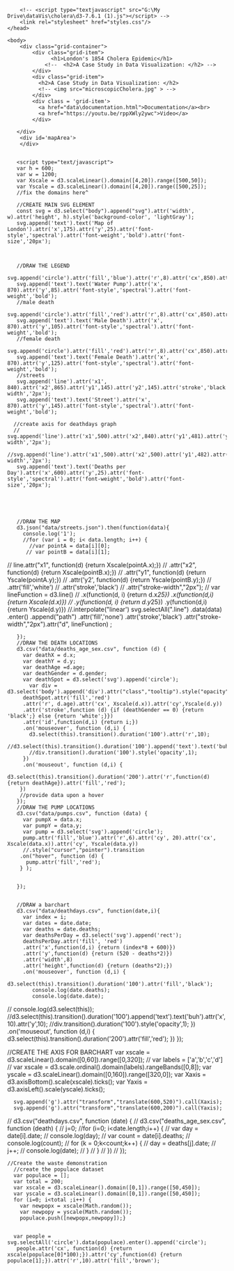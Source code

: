 
<html lang="en">
    <head>
        <meta charset="utf-8">
        <title>Cholera Outbreak</title>
        <script src="https://d3js.org/d3.v7.min.js"></script>

        <!-- <script type="textjavascript" src="G:\My Drive\dataVis\cholera\d3-7.6.1 (1).js"></script> -->
        <link rel="stylesheet" href="styles.css"/>
    </head>

    <body>
        <div class="grid-container">
            <div class="grid-item">
                  <h1>London's 1854 Cholera Epidemic</h1>
                <!--  <h2>A Case Study in Data Visualization: </h2> -->
            </div>
            <div class="grid-item">
              <h2>A Case Study in Data Visualization: </h2>
              <!-- <img src="microscopicCholera.jpg" > -->
            </div>
            <div class = 'grid-item'>
              <a href="data\documentation.html">Documentation</a><br>
              <a href="https://youtu.be/rppXWly2ywc">Video</a>
            </div>
            
       </div>
        <div id='mapArea'>
        </div>


       <script type="text/javascript">
       var h = 600;
       var w = 1200;
       var Xscale = d3.scaleLinear().domain([4,20]).range([500,50]);
       var Yscale = d3.scaleLinear().domain([4,20]).range([500,25]);
       //fix the domains here^

       //CREATE MAIN SVG ELEMENT
       const svg = d3.select("body").append("svg").attr('width', w).attr('height', h).style('background-color', 'lightGray');
       svg.append('text').text('Map of London').attr('x',175).attr('y',25).attr('font-style','spectral').attr('font-weight','bold').attr('font-size','20px');



       //DRAW THE LEGEND
       svg.append('circle').attr('fill','blue').attr('r',8).attr('cx',850).attr('cy',80);
       svg.append('text').text('Water Pump').attr('x', 870).attr('y',85).attr('font-style','spectral').attr('font-weight','bold');
       //male death
       svg.append('circle').attr('fill','red').attr('r',8).attr('cx',850).attr('cy',100).attr('stroke','black');
       svg.append('text').text('Male Death').attr('x', 870).attr('y',105).attr('font-style','spectral').attr('font-weight','bold');
       //female death
       svg.append('circle').attr('fill','red').attr('r',8).attr('cx',850).attr('cy',120).attr('stroke','white');
       svg.append('text').text('Female Death').attr('x', 870).attr('y',125).attr('font-style','spectral').attr('font-weight','bold');
       //streets
       svg.append('line').attr('x1', 840).attr('x2',865).attr('y1',145).attr('y2',145).attr('stroke','black').attr('stroke-width','2px');
       svg.append('text').text('Street').attr('x', 870).attr('y',145).attr('font-style','spectral').attr('font-weight','bold');

      //create axis for deathdays graph
      // svg.append('line').attr('x1',500).attr('x2',840).attr('y1',481).attr('y2',481).attr('stroke','black').attr('stroke-width','2px');
       //svg.append('line').attr('x1',500).attr('x2',500).attr('y1',482).attr('y2',50).attr('stroke','black').attr('stroke-width','2px');
       svg.append('text').text('Deaths per Day').attr('x',600).attr('y',25).attr('font-style','spectral').attr('font-weight','bold').attr('font-size','20px');





       //DRAW THE MAP
       d3.json("data/streets.json").then(function(data){
         console.log('1');
         //for (var i = 0; i< data.length; i++) {
           //var pointA = data[i][0];
          // var pointB = data[i][1];

  //         line.attr("x1", function(d) {return Xscale(pointA.x);})
    //       .attr("x2", function(d) {return Xscale(pointB.x);})
      //     .attr("y1", function(d) {return Yscale(pointA.y);})
        //   .attr('y2', function(d) {return Yscale(pointB.y);})
          // .attr('fill','white')
          // .attr('stroke','black')
          // .attr("stroke-width","2px");
           //
           var lineFunction = d3.line()
                          //  .x(function(d, i) {return d.x*25})
                            .x(function(d,i) {return Xscale(d.x)})
                          //  .y(function(d, i) {return d.y*25})
                            .y(function(d,i) {return Yscale(d.y)})
                            //.interpolate("linear')
                            svg.selectAll(".line")
                              .data(data)
                              .enter()
                              .append("path")
                              .attr('fill','none')
                              .attr('stroke','black')
                              .attr("stroke-width","2px").attr("d", lineFunction)
;

       });
       //DRAW THE DEATH LOCATIONS
       d3.csv("data/deaths_age_sex.csv", function (d) {
         var deathX = d.x;
         var deathY = d.y;
         var deathAge =d.age;
         var deathGender = d.gender;
         var deathSpot = d3.select('svg').append('circle');
           var div = d3.select('body').append('div').attr("class","tooltip").style("opacity",0);
         deathSpot.attr('fill','red')
         .attr('r', d.age).attr('cx', Xscale(d.x)).attr('cy',Yscale(d.y))
         .attr('stroke',function (d) {if (deathGender == 0) {return 'black';} else {return 'white';}})
         .attr('id',function(d,i) {return i;})
         .on('mouseover', function (d,i) {
           d3.select(this).transition().duration('100').attr('r',10);
           //d3.select(this).transition().duration('100').append('text').text('buh').attr('x',10).attr('y',10);
           //div.transition().duration('100').style('opacity',1);
         })
         .on('mouseout', function (d,i) {
           d3.select(this).transition().duration('200').attr('r',function(d) {return deathAge}).attr('fill','red');
        })
        //provide data upon a hover
       });
       //DRAW THE PUMP LOCATIONS
       d3.csv("data/pumps.csv", function (data) {
         var pumpX = data.x;
         var pumpY = data.y;
         var pump = d3.select('svg').append('circle');
         pump.attr('fill','blue').attr('r',6).attr('cy', 20).attr('cx', Xscale(data.x)).attr('cy', Yscale(data.y))
         //.style("cursor","pointer").transition
        .on("hover", function (d) {
          pump.attr('fill','red');
        } );


       });


       //DRAW a barchart
       d3.csv("data/deathdays.csv", function(date,i){
         var index = i;
         var dates = date.date;
         var deaths = date.deaths;
         var deathsPerDay = d3.select('svg').append('rect');
         deathsPerDay.attr('fill', 'red')
         .attr('x',function(d,i) {return (index*8 + 600)})
         .attr('y',function(d) {return (520 - deaths*2)})
         .attr('width',8)
         .attr('height',function(d) {return (deaths*2);})
         .on('mouseover', function (d,i) {
           d3.select(this).transition().duration('100').attr('fill','black');
            console.log(date.deaths);
            console.log(date.date);
  //         console.log(d3.select(this));
           //d3.select(this).transition().duration('100').append('text').text('buh').attr('x',10).attr('y',10);
           //div.transition().duration('100').style('opacity',1);
         })
         .on('mouseout', function (d,i) {
           d3.select(this).transition().duration('200').attr('fill','red');
        })
       });



//CREATE THE AXIS FOR BARCHART
      var xscale = d3.scaleLinear().domain([0,60]).range([0,320]);
//      var labels = ['a','b','c','d']
    //  var xscale = d3.scale.ordinal().domain(labels).rangeBands([0,8]);
      var yscale = d3.scaleLinear().domain([0,160]).range([320,0]);
      var Xaxis = d3.axisBottom().scale(xscale).ticks();
      var Yaxis = d3.axisLeft().scale(yscale).ticks();

      svg.append('g').attr("transform","translate(600,520)").call(Xaxis);
      svg.append('g').attr("transform","translate(600,200)").call(Yaxis);
//      d3.csv("deathdays.csv", function (date) {
  //      d3.csv("deaths_age_sex.csv", function (death) {
    //      j=0;
          //for (i=0; i<date.length;i++) {
        //    var day = date[i].date;
      //      console.log(day);
    //        var count = date[i].deaths;
  //          console.log(count);
//            for (k = 0;k<count;k++) {
            //  day = deaths[j].date;
          //    j++;
        //      console.log(date);
      //      }
    //      }
  //      })
//      });

    //Create the waste demonstration
      //create the populace dataset
      var populace = [];
      var total = 200;
      var xscale = d3.scaleLinear().domain([0,1]).range([50,450]);
      var yscale = d3.scaleLinear().domain([0,1]).range([50,450]);
      for (i=0; i<total ;i++) {
        var newpopx = xscale(Math.random());
        var newpopy = yscale(Math.random());
        populace.push([newpopx,newpopy]);}


      var people = svg.selectAll('circle').data(populace).enter().append('circle');
       people.attr('cx', function(d) {return xscale(populace[0]*100);}).attr('cy',function(d) {return populace[1];}).attr('r',10).attr('fill','brown');
 </script>


  </body>
</html>
